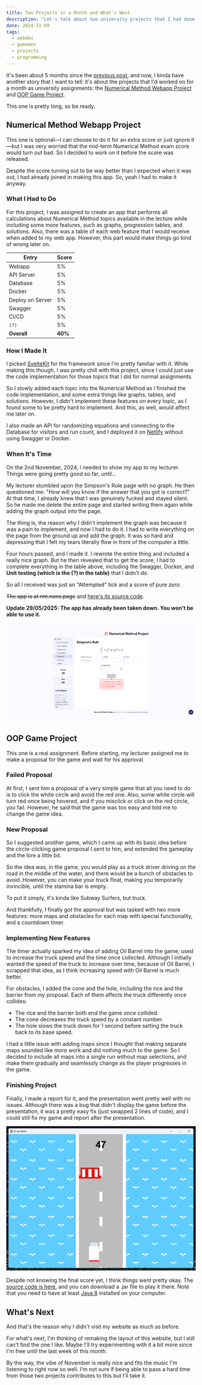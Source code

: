 ```yaml
---
title: Two Projects in a Month and What's Next
description: "Let's talk about two university projects that I had done and what might be updated in my website in the future"
date: 2024-11-09
tags:
  - webdev
  - gamedev
  - projects
  - programming
---
```


It's been about 5 months since the [previous post](https://nons.page/blog/what-i-have-been-doing-since-june/), and now, I kinda have another story that I want to tell: it's about the projects that I'd worked on for a month as university assignments: the [Numerical Method Webapp Project](#numerical-method-webapp-project) and [OOP Game Project](#oop-game-project).

This one is pretty long, so be ready.

## Numerical Method Webapp Project

This one is optional—I can choose to do it for an extra score or just ignore it—but I was very worried that the mid-term Numerical Method exam score would turn out bad. So I decided to work on it before the score was released.

Despite the score turning out to be way better than I expected when it was out, I had already joined in making this app. So, yeah I had to make it anyway.

### What I Had to Do

For this project, I was assigned to create an app that performs all calculations about Numerical Method topics available in the lecture while including some more features, such as graphs, progression tables, and solutions. Also, there was a table of each web feature that I would receive when added to my web app. However, this part would make things go kind of wrong later on.

| Entry            | Score   |
| ---------------- | ------- |
| Webapp           | 5%      |
| API Server       | 5%      |
| Database         | 5%      |
| Docker           | 5%      |
| Deploy on Server | 5%      |
| Swagger          | 5%      |
| CI/CD            | 5%      |
| `(?)`            | 5%      |
| **Overall**      | **40%** |

### How I Made It

I picked [SvelteKit](https://svelte.dev/docs/kit/introduction) for the framework since I'm pretty familiar with it. While making this though, I was pretty chill with this project, since I could just use the code implementation for those topics that I did for normal assignments.

So I slowly added each topic into the Numerical Method as I finished the code implementation, and some extra things like graphs, tables, and solutions. However, I didn't implement these features on every topic, as I found some to be pretty hard to implement. And this, as well, would affect me later on.

I also made an API for randomizing equations and connecting to the Database for visitors and run count, and I deployed it on [Netlify](https://netlify.com) without using Swagger or Docker.

### When It's Time

On the 2nd November, 2024, I needed to show my app to my lecturer. Things were going pretty good so far, *until...*

My lecturer stumbled upon the Simpson's Rule page with no graph. He then questioned me: "How will you know if the answer that you got is correct?" At that time, I already knew that I was genuinely fucked and stayed silent. So he made me delete the entire page and started writing them again while adding the graph output into the page.

The thing is, the reason why I didn't implement the graph was because it was a pain to implement, and now I had to do it. I had to write everything on the page from the ground up and add the graph. It was so hard and depressing that I felt my tears literally flow in front of the computer a little.

Four hours passed, and I made it. I rewrote the entire thing and included a really nice graph. But he then revealed that to get the score, I had to complete everything in the table above, including the Swagger, Docker, and **Unit testing (which is the (?) in the table)** that I didn't do.

So all I received was just an "Attempted" tick and a score of pure *zero*.

~~The app is at nm.nons.page~~ and [here's its source code](https://github.com/NaiNonTH/nm-project).

**Update 29/05/2025: The app has already been taken down. You won't be able to use it.**

![A screenshot of my Numerical Method web app on the Simpson's rule](./nm.nons.page.png "A screenshot of my web app on the Simpson's Rule page")

## OOP Game Project

This one is a real assignment. Before starting, my lecturer assigned me to make a proposal for the game and wait for his approval.

### Failed Proposal

At first, I sent him a proposal of a very simple game that all you need to do is to click the white circle and avoid the red one. Also, some white circle will turn red once being hovered, and if you misclick or click on the red circle, you fail. However, he said that the game was too easy and told me to change the game idea.

### New Proposal

So I suggested another game, which I came up with its basic idea before the circle-clicking game proposal I sent to him, and extended the gameplay and the lore a little bit.

So the idea was, in the game, you would play as a truck driver driving on the road in the middle of the water, and there would be a bunch of obstacles to avoid. However, you can make your truck float, making you temporarily invincible, until the stamina bar is empty.

To put it simply, it's kinda like Subway Surfers, but truck.

And thankfully, I finally got the approval but was tasked with two more features: more maps and obstacles for each map with special functionality, and a countdown timer.

### Implementing New Features

The timer actually sparked my idea of adding Oil Barrel into the game, used to increase the truck speed and the time once collected. Although I initially wanted the speed of the truck to increase over time, because of Oil Barrel, I scrapped that idea, as I think increasing speed with Oil Barrel is much better.

For obstacles, I added the cone and the hole, including the rice and the barrier from my proposal. Each of them affects the truck differently once collides:

* The rice and the barrier both end the game once collided.
* The cone decreases the truck speed by a constant number.
* The hole slows the truck down for 1 second before setting the truck back to its base speed.

I had a little issue with adding maps since I thought that making separate maps sounded like more work and did nothing much to the game. So I decided to include all maps into a single run without map selections, and make them gradually and seamlessly change as the player progresses in the game.

### Finishing Project

Finally, I made a report for it, and the presentation went pretty well with no issues. Although there was a bug that didn't display the game before the presentation, it was a pretty easy fix (just swapped 2 lines of code), and I could still fix my game and report after the presentation.

![A Game Screenshot containing a truck and some obstacles driving road in the middle of water](drug-driver.png "A screenshot of my game: Drug Driver (the title was later fixed)")

Despite not knowing the final score yet, I think things went pretty okay. The [source code is here](https://github.com/NaiNonTH/drug-driver), and you can download a .jar file to play it there. Note that you need to have at least [Java 8](https://www.java.com/en/download/) installed on your computer.

## What's Next

And that's the reason why I didn't visit my website as much as before.

For what's next, I'm thinking of remaking the layout of this website, but I still can't find the one I like. Maybe I'll try experimenting with it a bit more since I'm free until the last week of this month.

By the way, the vibe of November is really nice and fits the music I'm listening to right now so well. I'm not sure if being able to pass a hard time from those two projects contributes to this but I'll take it.